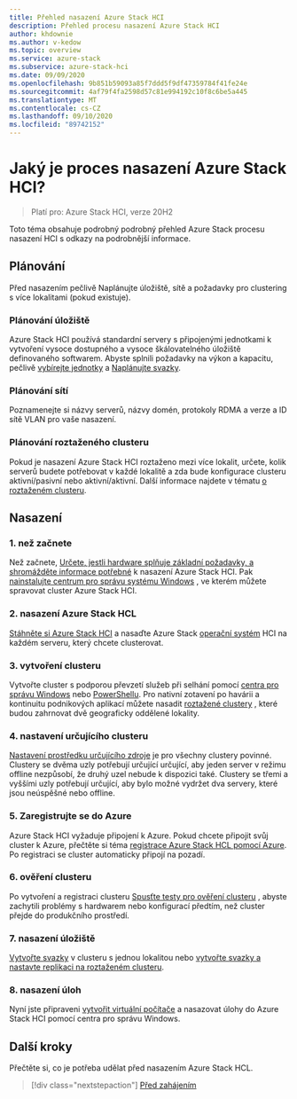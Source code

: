 ```yaml
---
title: Přehled nasazení Azure Stack HCI
description: Přehled procesu nasazení Azure Stack HCI
author: khdownie
ms.author: v-kedow
ms.topic: overview
ms.service: azure-stack
ms.subservice: azure-stack-hci
ms.date: 09/09/2020
ms.openlocfilehash: 9b851b59093a85f7ddd5f9df47359784f41fe24e
ms.sourcegitcommit: 4af79f4fa2598d57c81e994192c10f8c6be5a445
ms.translationtype: MT
ms.contentlocale: cs-CZ
ms.lasthandoff: 09/10/2020
ms.locfileid: "89742152"
---
```

# <a name="what-is-the-deployment-process-for-azure-stack-hci"></a>Jaký je proces nasazení Azure Stack HCI?

> Platí pro: Azure Stack HCI, verze 20H2

Toto téma obsahuje podrobný podrobný přehled Azure Stack procesu nasazení HCI s odkazy na podrobnější informace.

## <a name="plan"></a>Plánování

Před nasazením pečlivě Naplánujte úložiště, sítě a požadavky pro clustering s více lokalitami (pokud existuje).

### <a name="plan-storage"></a>Plánování úložiště

Azure Stack HCI používá standardní servery s připojenými jednotkami k vytvoření vysoce dostupného a vysoce škálovatelného úložiště definovaného softwarem. Abyste splnili požadavky na výkon a kapacitu, pečlivě [vybírejte jednotky](../concepts/choose-drives.md) a [Naplánujte svazky](../concepts/plan-volumes.md).

### <a name="plan-networking"></a>Plánování sítí

Poznamenejte si názvy serverů, názvy domén, protokoly RDMA a verze a ID sítě VLAN pro vaše nasazení.

### <a name="plan-stretched-clusters"></a>Plánování roztaženého clusteru

Pokud je nasazení Azure Stack HCI roztaženo mezi více lokalit, určete, kolik serverů budete potřebovat v každé lokalitě a zda bude konfigurace clusteru aktivní/pasivní nebo aktivní/aktivní. Další informace najdete v tématu [o roztaženém clusteru](../concepts/stretched-clusters.md).

## <a name="deploy"></a>Nasazení

### <a name="1-before-you-begin"></a>1. než začnete

Než začnete, [Určete, jestli hardware splňuje základní požadavky, a shromážděte informace potřebné](before-you-start.md) k nasazení Azure Stack HCI. Pak [nainstalujte centrum pro správu systému Windows](/windows-server/manage/windows-admin-center/deploy/install) , ve kterém můžete spravovat cluster Azure Stack HCI.

### <a name="2-deploy-azure-stack-hci"></a>2. nasazení Azure Stack HCL

[Stáhněte si Azure Stack HCI](https://azure.microsoft.com/en-us/products/azure-stack/hci/hci-download/) a nasaďte Azure Stack [operační systém](operating-system.md) HCI na každém serveru, který chcete clusterovat.

### <a name="3-create-the-cluster"></a>3. vytvoření clusteru

Vytvořte cluster s podporou převzetí služeb při selhání pomocí [centra pro správu Windows](create-cluster.md) nebo [PowerShellu](create-cluster-powershell.md). Pro nativní zotavení po havárii a kontinuitu podnikových aplikací můžete nasadit [roztažené clustery](../concepts/stretched-clusters.md) , které budou zahrnovat dvě geograficky oddělené lokality.

### <a name="4-set-up-a-cluster-witness"></a>4. nastavení určujícího clusteru

[Nastavení prostředku určujícího zdroje](witness.md) je pro všechny clustery povinné. Clustery se dvěma uzly potřebují určující určující, aby jeden server v režimu offline nezpůsobí, že druhý uzel nebude k dispozici také. Clustery se třemi a vyššími uzly potřebují určující, aby bylo možné vydržet dva servery, které jsou neúspěšné nebo offline. 

### <a name="5-register-with-azure"></a>5. Zaregistrujte se do Azure

Azure Stack HCI vyžaduje připojení k Azure. Pokud chcete připojit svůj cluster k Azure, přečtěte si téma [registrace Azure Stack HCL pomocí Azure](register-with-azure.md). Po registraci se cluster automaticky připojí na pozadí.

### <a name="6-validate-the-cluster"></a>6. ověření clusteru

Po vytvoření a registraci clusteru [Spusťte testy pro ověření clusteru](validate.md) , abyste zachytili problémy s hardwarem nebo konfigurací předtím, než cluster přejde do produkčního prostředí.

### <a name="7-deploy-storage"></a>7. nasazení úložiště

[Vytvořte svazky](../manage/create-volumes.md) v clusteru s jednou lokalitou nebo [vytvořte svazky a nastavte replikaci na roztaženém clusteru](../manage/create-stretched-volumes.md).

### <a name="8-deploy-workloads"></a>8. nasazení úloh

Nyní jste připraveni [vytvořit virtuální počítače](../manage/vm.md) a nasazovat úlohy do Azure Stack HCI pomocí centra pro správu Windows.

## <a name="next-steps"></a>Další kroky

Přečtěte si, co je potřeba udělat před nasazením Azure Stack HCL.

> [!div class="nextstepaction"]
> [Před zahájením](before-you-start.md)
